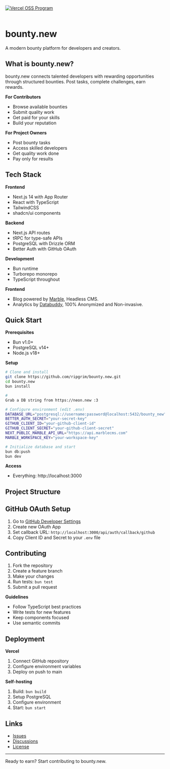 <br />
<br />
<a href="https://vercel.com/oss">
  <img alt="Vercel OSS Program" src="https://vercel.com/oss/program-badge.svg" />
</a>
<br />
<br />

# bounty.new

A modern bounty platform for developers and creators.

## What is bounty.new?

bounty.new connects talented developers with rewarding opportunities through structured bounties. Post tasks, complete challenges, earn rewards.

**For Contributors**

- Browse available bounties
- Submit quality work
- Get paid for your skills
- Build your reputation

**For Project Owners**

- Post bounty tasks
- Access skilled developers
- Get quality work done
- Pay only for results

## Tech Stack

**Frontend**

- Next.js 14 with App Router
- React with TypeScript
- TailwindCSS
- shadcn/ui components

**Backend**

- Next.js API routes
- tRPC for type-safe APIs
- PostgreSQL with Drizzle ORM
- Better Auth with GitHub OAuth

**Development**

- Bun runtime
- Turborepo monorepo
- TypeScript throughout

**Frontend**

- Blog powered by [Marble](https://marblecms.com?utm_source=bountydotnew), Headless CMS.
- Analytics by [Databuddy](https://www.databuddy.cc?utm_source=bountydotnew), 100% Anonymized and Non-invasive.

## Quick Start

**Prerequisites**

- Bun v1.0+
- PostgreSQL v14+
- Node.js v18+

**Setup**

```bash
# Clone and install
git clone https://github.com/ripgrim/bounty.new.git
cd bounty.new
bun install

#
Grab a DB string from https://neon.new :3

# Configure environment (edit .env)
DATABASE_URL="postgresql://username:password@localhost:5432/bounty_new"
BETTER_AUTH_SECRET="your-secret-key"
GITHUB_CLIENT_ID="your-github-client-id"
GITHUB_CLIENT_SECRET="your-github-client-secret"
NEXT_PUBLIC_MARBLE_API_URL="https://api.marblecms.com"
MARBLE_WORKSPACE_KEY="your-workspace-key"

# Initialize database and start
bun db:push
bun dev
```

**Access**

- Everything: http://localhost:3000

## Project Structure

## GitHub OAuth Setup

1. Go to [GitHub Developer Settings](https://github.com/settings/developers)
2. Create new OAuth App
3. Set callback URL: `http://localhost:3000/api/auth/callback/github`
4. Copy Client ID and Secret to your `.env` file

## Contributing

1. Fork the repository
2. Create a feature branch
3. Make your changes
4. Run tests: `bun test`
5. Submit a pull request

**Guidelines**

- Follow TypeScript best practices
- Write tests for new features
- Keep components focused
- Use semantic commits

## Deployment

**Vercel**

1. Connect GitHub repository
2. Configure environment variables
3. Deploy on push to main

**Self-hosting**

1. Build: `bun build`
2. Setup PostgreSQL
3. Configure environment
4. Start: `bun start`

## Links

- [Issues](https://github.com/ripgrim/bounty.new/issues)
- [Discussions](https://github.com/ripgrim/bounty.new/discussions)
- [License](LICENSE)

---

Ready to earn? Start contributing to bounty.new.
